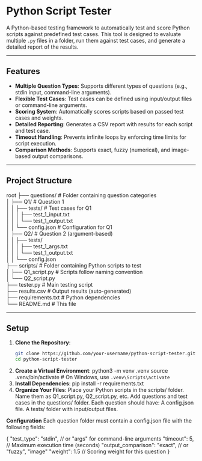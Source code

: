 # Python Script Tester

A Python-based testing framework to automatically test and score Python scripts against predefined test cases. This tool is designed to evaluate multiple `.py` files in a folder, run them against test cases, and generate a detailed report of the results.

---

## Features

- **Multiple Question Types**: Supports different types of questions (e.g., stdin input, command-line arguments).
- **Flexible Test Cases**: Test cases can be defined using input/output files or command-line arguments.
- **Scoring System**: Automatically scores scripts based on passed test cases and weights.
- **Detailed Reporting**: Generates a CSV report with results for each script and test case.
- **Timeout Handling**: Prevents infinite loops by enforcing time limits for script execution.
- **Comparison Methods**: Supports exact, fuzzy (numerical), and image-based output comparisons.

---

## Project Structure
root 
├── questions/ # Folder containing question categories  
│ ├── Q1/ # Question 1  
│ │ ├── tests/ # Test cases for Q1  
│ │ │ ├── test_1_input.txt  
│ │ │ └── test_1_output.txt  
│ │ └── config.json # Configuration for Q1   
│ ├── Q2/ # Question 2 (argument-based)  
│ │ ├── tests/  
│ │ │ ├── test_1_args.txt  
│ │ │ └── test_1_output.txt  
│ │ └── config.json  
├── scripts/ # Folder containing Python scripts to test  
│ ├── Q1_script.py # Scripts follow naming convention  
│ └── Q2_script.py  
├── tester.py # Main testing script  
├── results.csv # Output results (auto-generated)  
├── requirements.txt # Python dependencies  
└── README.md # This file  
  
  
---

## Setup

1. **Clone the Repository**:
   ```bash
   git clone https://github.com/your-username/python-script-tester.git
   cd python-script-tester
2. **Create a Virtual Environment**:
    python3 -m venv .venv
    source .venv/bin/activate  # On Windows, use `.venv\Scripts\activate`
3. **Install Dependencies**:
    pip install -r requirements.txt
4. **Organize Your Files**:
    Place your Python scripts in the scripts/ folder. Name them as Q1_script.py, Q2_script.py, etc.
    Add questions and test cases in the questions/ folder. Each question should have:
    A config.json file.
    A tests/ folder with input/output files.


**Configuration**
Each question folder must contain a config.json file with the following fields:

{
  "test_type": "stdin",       // or "args" for command-line arguments
  "timeout": 5,               // Maximum execution time (seconds)
  "output_comparison": "exact", // or "fuzzy", "image"
  "weight": 1.5               // Scoring weight for this question
}

